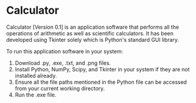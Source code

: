 # Calculator

Calculator [Version 0.1] is an application software that performs all the operations of arithmetic as well as scientific calculators. It has been developed using Tkinter solely which is Python's standard GUI library. 

To run this application software in your system:
1. Download .py, .exe, .txt, and .png files.
2. Install Python, NumPy, Scipy, and Tkinter in your system if they are not installed already.
3. Ensure all the file paths mentioned in the Python file can be accessed from your current working directory.
4. Run the .exe file.
